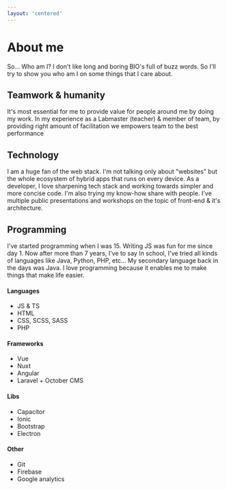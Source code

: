 ```yaml
---
layout: 'centered'
---
```


# About me
So... Who am I? I don't like long and boring BIO's full of buzz words. So I'll try to show you who am I on 
some things that I care about.

<nuxt-img src="/images/me.jpeg" alt="cover" class="cover" sizes="lg:700px" format="webp" style="border-radius: 20px; margin-bottom: 10px; width: 100%" ></nuxt-img>

## Teamwork & humanity
It's most essential for me to provide value for people around me by doing my work. 
In my experience as a Labmaster (teacher) & member of team, by providing right amount of facilitation we
empowers team to the best performance 

## Technology
I am a huge fan of the web stack. I'm not talking only about "websites" but the whole ecosystem of hybrid apps that runs on every device.
As a developer, I love sharpening tech stack and working towards simpler and more concise code. I'm also trying my know-how share with people. 
I've multiple public presentations and workshops on the topic of front-end & it's architecture. 

<nuxt-img src="/images/2.png" alt="cover" class="cover" sizes="lg:700px" format="webp" style="border-radius: 20px; margin-bottom: 10px; width: 100%" ></nuxt-img>

## Programming
I've started programming when I was 15. Writing JS was fun for me since day 1. Now after more than 7 years, I've to say 
In school, I've tried all kinds of languages like Java, Python, PHP, etc... My secondary language back in the days was Java. 
I love programming because it enables me to make things that make life easier.

#### Languages
- JS & TS
- HTML
- CSS, SCSS, SASS
- PHP
#### Frameworks
- Vue
- Nuxt
- Angular
- Laravel + October CMS
#### Libs
- Capacitor
- Ionic
- Bootstrap
- Electron
#### Other
- Git
- Firebase
- Google analytics
